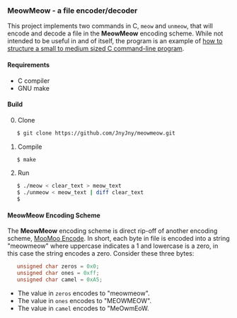 ### MeowMeow - a file encoder/decoder

This project implements two commands in C, ```meow``` and ```unmeow```,
that will encode and decode a file in the **MeowMeow** encoding scheme.
While not intended to be useful in and of itself, the program is an
example of [how to structure a small to medium sized C command-line program][3].

#### Requirements

- C compiler
- GNU make

#### Build

0. Clone

```bash
   $ git clone https://github.com/JnyJny/meowmeow.git
```

1. Compile
```bash
   $ make
```

2. Run
```bash
   $ ./meow < clear_text > meow_text
   $ ./unmeow < meow_text | diff clear_text
   $
```

#### MeowMeow Encoding Scheme

The **MeowMeow** encoding scheme is direct rip-off of another encoding
scheme, [MooMoo Encode][2]. In short, each byte in file is encoded
into a string "meowmeow" where uppercase indicates a 1 and lowercase
is a zero, in this case the string encodes a zero. Consider these three
bytes:

```C
   unsigned char zeros = 0x0;
   unsigned char ones = 0xff;
   unsigned char camel = 0xA5;
```

- The value in ```zeros``` encodes to "meowmeow".
- The value in ```ones``` encodes to "MEOWMEOW".
- The value in ```camel``` encodes to "MeOwmEoW.
   


<!-- [1]: https://FIXME/internal/link/MeowMeowEncodingScheme --> 
[2]: http://www.jabberwocky.com/software/moomooencode.html
[3]: https://github.com/JnyJny/articles/blob/master/c/multi-file-c-program/article.md
